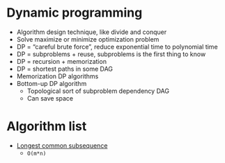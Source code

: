 # Dynamic programming
- Algorithm design technique, like divide and conquer
- Solve maximize or minimize optimization problem
- DP = “careful brute force”, reduce exponential time to polynomial time
- DP = subproblems + reuse, subproblems is the first thing to know
- DP = recursion + memorization
- DP = shortest paths in some DAG
- Memorization DP algorithms
- Bottom-up DP algorithm
    - Topological sort of subproblem dependency DAG
    - Can save space

# Algorithm list

- [Longest common subsequence](https://github.com/gaoisbest/Basic-Algorithms/blob/master/Dynamic_Programming/Longest_Common_Subsequence.py)
  - `O(m*n)`
